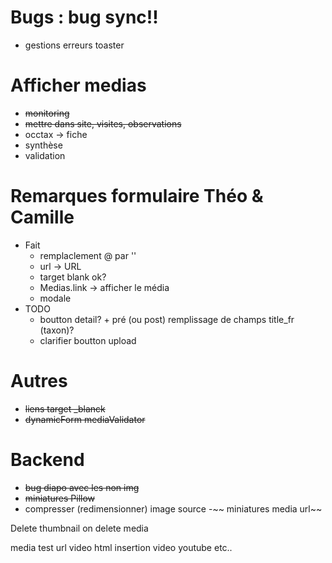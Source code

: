 # Bugs : bug sync!!
- gestions erreurs toaster

# Afficher medias
- ~~monitoring~~
 - ~~mettre dans site, visites, observations~~
- occtax -> fiche
- synthèse
- validation

# Remarques formulaire Théo & Camille
- Fait
  - remplaclement @ par ''
  - url -> URL
  - target blank ok?
  - Medias.link -> afficher le média
  - modale
- TODO
  - boutton detail? + pré (ou post) remplissage de champs title_fr (taxon)?
  - clarifier boutton upload

# Autres
- ~~liens target _blanck~~
- ~~dynamicForm mediaValidator~~

# Backend 
- ~~bug diapo avec les non img~~
- ~~miniatures Pillow~~
- compresser (redimensionner) image source
-~~ miniatures media url~~

Delete thumbnail on delete media

media test url video html
insertion video
youtube etc..
